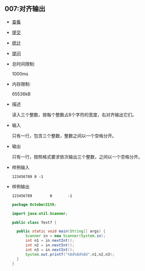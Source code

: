 ## 007:对齐输出

- [查看](http://cxsjsxmooc.openjudge.cn/2019t1fallall/007/)
- [提交](http://cxsjsxmooc.openjudge.cn/2019t1fallall/007/submit/)
- [统计](http://cxsjsxmooc.openjudge.cn/2019t1fallall/007/statistics/)
- [提问](http://cxsjsxmooc.openjudge.cn/2019t1fallall/clarify/007/)

- 总时间限制: 

  1000ms

- 内存限制: 

  65536kB

- 描述

  读入三个整数，按每个整数占8个字符的宽度，右对齐输出它们。 

- 输入

  只有一行，包含三个整数，整数之间以一个空格分开。

- 输出

  只有一行，按照格式要求依次输出三个整数，之间以一个空格分开。

- 样例输入

  `123456789 0 -1`

- 样例输出

  `123456789        0       -1`

  ```java
  package October21th;
  
  import java.util.Scanner;
  
  public class Test7 {
  
  	public static void main(String[] args) {
  		Scanner in = new Scanner(System.in);
  		int n1 = in.nextInt();
  		int n2 = in.nextInt();
  		int n3 = in.nextInt();
  		System.out.printf("%8d%8d%8d",n1,n2,n3);
  	}
  }
  ```

  